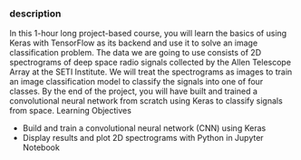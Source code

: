 ### description
In this 1-hour long project-based course, you will learn the basics of using Keras with TensorFlow as its backend and use it to solve an image classification problem. The data we are going to use consists of 2D spectrograms of deep space radio signals collected by the Allen Telescope Array at the SETI Institute. We will treat the spectrograms as images to train an image classification model to classify the signals into one of four classes. By the end of the project, you will have built and trained a convolutional neural network from scratch using Keras to classify signals from space.
Learning Objectives

- Build and train a convolutional neural network (CNN) using Keras
- Display results and plot 2D spectrograms with Python in Jupyter Notebook

